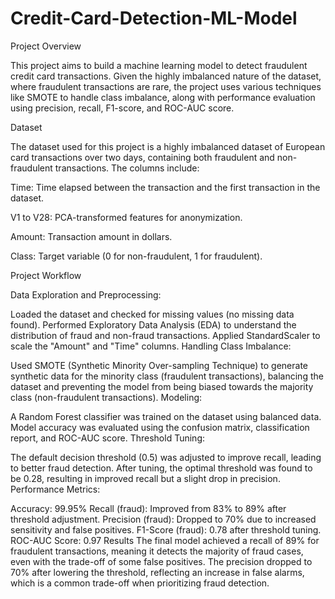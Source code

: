 # Credit-Card-Detection-ML-Model

Project Overview

This project aims to build a machine learning model to detect fraudulent credit card transactions. Given the highly imbalanced nature of the dataset, where fraudulent transactions are rare, the project uses various techniques like SMOTE to handle class imbalance, along with performance evaluation using precision, recall, F1-score, and ROC-AUC score.

Dataset

The dataset used for this project is a highly imbalanced dataset of European card transactions over two days, containing both fraudulent and non-fraudulent transactions. The columns include:

Time: Time elapsed between the transaction and the first transaction in the dataset.

V1 to V28: PCA-transformed features for anonymization.

Amount: Transaction amount in dollars.

Class: Target variable (0 for non-fraudulent, 1 for fraudulent).

Project Workflow


Data Exploration and Preprocessing:

Loaded the dataset and checked for missing values (no missing data found).
Performed Exploratory Data Analysis (EDA) to understand the distribution of fraud and non-fraud transactions.
Applied StandardScaler to scale the "Amount" and "Time" columns.
Handling Class Imbalance:

Used SMOTE (Synthetic Minority Over-sampling Technique) to generate synthetic data for the minority class (fraudulent transactions), balancing the dataset and preventing the model from being biased towards the majority class (non-fraudulent transactions).
Modeling:

A Random Forest classifier was trained on the dataset using balanced data.
Model accuracy was evaluated using the confusion matrix, classification report, and ROC-AUC score.
Threshold Tuning:

The default decision threshold (0.5) was adjusted to improve recall, leading to better fraud detection.
After tuning, the optimal threshold was found to be 0.28, resulting in improved recall but a slight drop in precision.
Performance Metrics:

Accuracy: 99.95%
Recall (fraud): Improved from 83% to 89% after threshold adjustment.
Precision (fraud): Dropped to 70% due to increased sensitivity and false positives.
F1-Score (fraud): 0.78 after threshold tuning.
ROC-AUC Score: 0.97
Results
The final model achieved a recall of 89% for fraudulent transactions, meaning it detects the majority of fraud cases, even with the trade-off of some false positives.
The precision dropped to 70% after lowering the threshold, reflecting an increase in false alarms, which is a common trade-off when prioritizing fraud detection.

